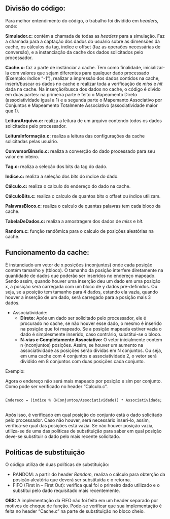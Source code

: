 ## Divisão do código:
Para melhor entendimento do código, o trabalho foi dividido em *headers*, onde:

**Simulador.c:** contém a chamada de todas as *headers* para a simulação.
Faz a chamada para a captação dos dados do usuário sobre as dimensões da cache, os
cálculos da tag, indice e offset (faz as operaões necessárias de conversão), e a
instanciação da cache dos dados solicitados pelo processador.

**Cache.c:** faz a parte de instânciar a cache. Tem como finalidade, inicializar-la com valores que
sejam diferentes para qualquer dado processado (Exemplo: índice “-1”), realizar a impressão dos
dados contidos na cache, inserir/buscar os dados no cache e  realizar toda a verificação de
*miss* e *hit* dada na cache. Na inserção/busca dos dados no cache, o código é divido em duas
partes: na primeira parte é feito o Mapeamento Direto (associatividade igual a 1) e a segunda
parte o Mapemanto Associativo por Conjuntos e Mapeamento Totalmente
Associativo (associatividade maior que 1).

**LeituraArquivo.c:** realiza a leitura de um arquivo contendo todos os dados solicitados pelo processador.

**LeituraInformação.c:** realiza a leitura das configurações da cache solicitadas pelas usuário.

**ConversorBinario.c:** realiza a converção do dado processado para seu valor em inteiro.

**Tag.c:** realiza a seleção dos bits da tag do dado.

**Indice.c:** realiza a seleção dos bits do índice do dado.

**Cálculo.c:** realiza o calculo do endereço do dado na cache.

**CálculoBits.c:** realiza o calculo de quantos bits o offset ou índice utilizam.

**PalavrasBloco.c:** realiza o calculo de quantas palavras tem cada bloco da cache.

**TabelaDeDados.c:** realiza a amostragem dos dados de *miss* e *hit*.

**Random.c:** função randômica para o calculo de posições aleatórias na cache.

## Funcionamento da cache:
É instanciado um vetor de x posições (nconjuntos) onde cada posição contém
tamanho y (tbloco). O tamanho da posição interfere diretamente na quantidade de dados
que poderão ser inseridos no endereço mapeado. Sendo assim, quando houver uma
inserção deu um dado em uma posição x, a posição será carregada com um bloco de y
dados pré-definidos. Ou seja, se a posição tem tamanho para 4 dados, estando ela vazia,
quando houver a inserção de um dado, será carregado para a posição mais 3 dados.

* Associatividade:
  * **Direto:**
Após um dado ser solicitado pelo processador, ele é procurado no cache, se não
houver esse dado, o mesmo é inserido na posição que foi mapeado. Se a posição
mapeada estiver vazia o dado é simplesmente inserido, caso contrário, substitui-se o
bloco.
  * **N-vias e Completamente Associativo:**
O vetor inicialmente contem n (nconjuntos) posições. Assim, se houver um
aumento na associatividade as posições serão dividas em N conjuntos. Ou seja, em uma
cache com 4 conjuntos e associatividade 2, o vetor será dividido em 8 conjuntos com
duas posições cada conjunto.

Exemplo:


Agora o endereço não será mais mapeado por posição e sim por conjunto. Como
pode ser verificado no header “Calculo.c”.

<pre>
<code>
Endereco = (indice % (NConjuntos/Associatividade)) * Associatividade;
</code>
</pre>

Após isso, é verificado em qual posição do conjunto está o dado solicitado pelo
processador. Caso não houver, será necessário inseri-lo, assim, verifica-se qual das
posições está vazia. Se não houver posição vazia, utiliza-se de uma das politicas de
substituição para saber em qual posição deve-se substituir o dado pelo mais recente
solicitado.

## Políticas de substituição

O código utiliza de duas políticas de substituição: 
* RANDOM: a partir do header *Random*, realiza o cálculo para obterção da posição aleatória que deverá ser substituída e o retorna.
* FIFO (First in – First Out): verifica qual foi o primeiro dado utilizado e o substitui pelo dado requisitado mais recentemente. 

**OBS:** A implementação da FIFO não foi feita em um header separado por motivos de choque de função. Pode-se verificar que sua
implementação é feita no header “Cache.c” na parte de substituição no bloco cheio.
